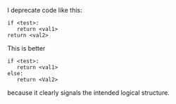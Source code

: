 I deprecate code like this:
```
if <test>:
   return <val1>
return <val2>
```

This is better 
```
if <test>:
   return <val1>
else:
   return <Val2>
```
because it clearly signals the intended logical structure. 
